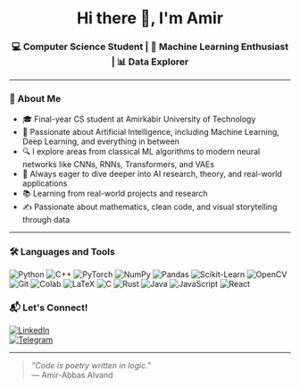 <h1 align="center">Hi there 👋, I'm Amir</h1>
<h3 align="center">💻 Computer Science Student | 🧠 Machine Learning Enthusiast | 📊 Data Explorer </h3>

---

### 🚀 About Me

- 🎓 Final-year CS student at Amirkabir University of Technology
- 🤖 Passionate about Artificial Intelligence, including Machine Learning, Deep Learning, and everything in between
- 🔍 I explore areas from classical ML algorithms to modern neural networks like CNNs, RNNs, Transformers, and VAEs
- 🧠 Always eager to dive deeper into AI research, theory, and real-world applications
- 📚 Learning from real-world projects and research
- ✍️ Passionate about mathematics, clean code, and visual storytelling through data

---

### 🛠️ Languages and Tools

![Python](https://img.shields.io/badge/Python-3670A0?style=for-the-badge&logo=python&logoColor=white)
![C++](https://img.shields.io/badge/C++-00599C?style=for-the-badge&logo=c%2B%2B&logoColor=white)
![PyTorch](https://img.shields.io/badge/PyTorch-EE4C2C?style=for-the-badge&logo=PyTorch&logoColor=white)
![NumPy](https://img.shields.io/badge/NumPy-013243?style=for-the-badge&logo=numpy&logoColor=white)
![Pandas](https://img.shields.io/badge/Pandas-150458?style=for-the-badge&logo=pandas&logoColor=white)
![Scikit-Learn](https://img.shields.io/badge/scikit--learn-F7931E?style=for-the-badge&logo=scikit-learn&logoColor=white)
![OpenCV](https://img.shields.io/badge/OpenCV-27338e?style=for-the-badge&logo=opencv&logoColor=white)
![Git](https://img.shields.io/badge/Git-F05032?style=for-the-badge&logo=git&logoColor=white)
![Colab](https://img.shields.io/badge/Colab-F9AB00?style=for-the-badge&logo=googlecolab&logoColor=white)
![LaTeX](https://img.shields.io/badge/LaTeX-008080?style=for-the-badge&logo=latex&logoColor=white)
![C](https://img.shields.io/badge/C-00599C?style=for-the-badge&logo=c&logoColor=white)
![Rust](https://img.shields.io/badge/Rust-black?style=for-the-badge&logo=rust&logoColor=white)
![Java](https://img.shields.io/badge/Java-ED8B00?style=for-the-badge&logo=java&logoColor=white)
![JavaScript](https://img.shields.io/badge/JavaScript-F7DF1E?style=for-the-badge&logo=javascript&logoColor=black)
![React](https://img.shields.io/badge/React-20232A?style=for-the-badge&logo=react&logoColor=61DAFB)



### 📬 Let's Connect!

[![LinkedIn](https://img.shields.io/badge/LinkedIn-blue?style=for-the-badge&logo=linkedin)](https://www.linkedin.com/in/amir-abbas-alvand-22656b204/)  
[![Telegram](https://img.shields.io/badge/Telegram-2CA5E0?style=for-the-badge&logo=telegram&logoColor=white)](https://t.me/Amir_Alvand)

---

> _"Code is poetry written in logic."_  
> — Amir-Abbas Alvand
